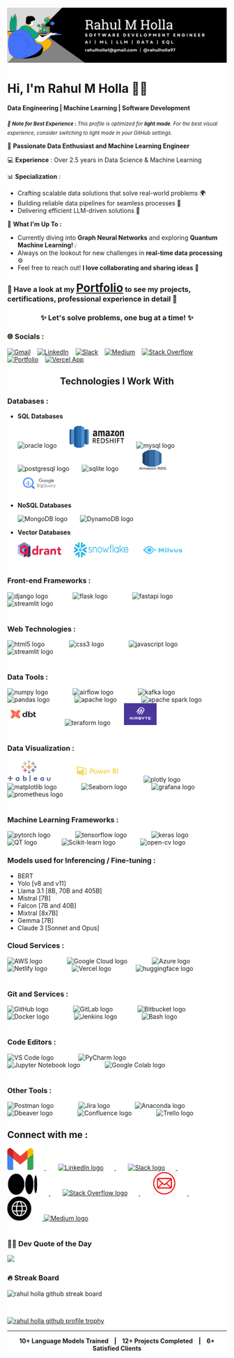 <div style="background-color: white;">

<p align="center">
  <img src="./logos/rahul-holla-banner.gif" alt="Cover Image"/>
</p>

<h1 align="left">Hi, I'm Rahul M Holla 👋🏻</h1> <p align="left"> <b>Data Engineering | Machine Learning | Software Development</b>

<sub>_🌱 <b> Note for Best Experience : </b> This profile is optimized for **light mode**. For the best visual experience, consider switching to light mode in your GitHub settings._</sub>

🌟 **Passionate Data Enthusiast and Machine Learning Engineer**

💻 **Experience** : Over 2.5 years in Data Science & Machine Learning

📊 **Specialization** :

- Crafting scalable data solutions that solve real-world problems 🌍  
- Building reliable data pipelines for seamless processes 🔧
- Delivering efficient LLM-driven solutions 🚀

🌟 <b>What I'm Up To :</b>

- Currently diving into <b>Graph Neural Networks</b> and exploring <b>Quantum Machine Learning!</b>💡
- Always on the lookout for new challenges in <b>real-time data processing</b> ⚙️
- Feel free to reach out! <b>I love collaborating and sharing ideas</b> 💬</p>

### 📜 Have a look at my <span style="font-weight: normal; font-size: 26px;">**[<u>Portfolio</u>](https://rahulholla.netlify.app/)**</span>  to see my projects, certifications, professional experience in detail 📜

<div align="center">
  <h3><b>✨ Let's solve problems, one bug at a time! ✨</b></h3>
</div>

### 🌐 Socials :

[![Gmail](https://img.shields.io/badge/Gmail-D14836?style=for-the-badge&logo=gmail&logoColor=white)](mailto:rahulholla1@gmail.com) &nbsp;&nbsp; [![LinkedIn](https://img.shields.io/badge/LinkedIn-%230077B5.svg?style=for-the-badge&logo=linkedin&logoColor=white)](https://linkedin.com/in/rahulholla) &nbsp;&nbsp; [![Slack](https://img.shields.io/badge/Slack-4A154B?style=for-the-badge&logo=slack&logoColor=white)](https://rahul-holla.slack.com/archives/C07NJB870N8) &nbsp;&nbsp; [![Medium](https://img.shields.io/badge/Medium-12100E?style=for-the-badge&logo=medium&logoColor=white)](https://medium.com/@rahulholla1) &nbsp;&nbsp; [![Stack Overflow](https://img.shields.io/badge/Overflow-FE7A16?style=for-the-badge&logo=stackoverflow&logoColor=white)](https://stackoverflow.com/users/27392223/rahul-holla) &nbsp;&nbsp; [![Portfolio](https://img.shields.io/badge/𝗥-Portfolio-black?style=for-the-badge&labelColor=black&color=gold)](https://rahulholla.netlify.app/) &nbsp;&nbsp; [![Vercel App](https://img.shields.io/badge/𝗩-Vercel-black?style=for-the-badge&labelColor=tan&color=maroon)](https://rahulholla.vercel.app/)

<h2 align="center">Technologies I Work With</h2>

### Databases :

- **SQL Databases**

  <div align="left">

    <img src="https://cdn.jsdelivr.net/gh/devicons/devicon@latest/icons/oracle/oracle-original.svg" height="50" width="100" alt="oracle logo" style="margin-right: 25px;"/>

    <img src="./logos/redshift.png" height="50" width="125" alt="redshift logo" style="margin-right: 25px;"/>

    <img src="https://cdn.jsdelivr.net/gh/devicons/devicon@latest/icons/mysql/mysql-original-wordmark.svg" height="50" width="100" alt="mysql logo" style="margin-right: 25px;"/>

    <img src="https://cdn.jsdelivr.net/gh/devicons/devicon@latest/icons/postgresql/postgresql-original-wordmark.svg" height="50" width="100" alt="postgresql logo" style="margin-right: 25px;"/>

    <img src="https://cdn.jsdelivr.net/gh/devicons/devicon@latest/icons/sqlite/sqlite-original-wordmark.svg" height="50" width="100" alt="sqlite logo" style="margin-right: 25px;"/>

    <img src="./logos/rds.png" height="50" width="100" alt="Amazon RDS logo" style="margin-right: 25px;"/>

    <img src="./logos/gcp_bq.png" height="50" width="100" alt="GCP Big Query logo" style="margin-right: 25px;"/>

  </div>

<div style="margin-bottom: 10px;"></div>

- **NoSQL Databases**

  <div align="left">

    <img src="https://cdn.jsdelivr.net/gh/devicons/devicon@latest/icons/mongodb/mongodb-original-wordmark.svg" height="50" width="50" alt="MongoDB logo" style="margin-right: 25px;"/>

    <img src="https://cdn.jsdelivr.net/gh/devicons/devicon@latest/icons/dynamodb/dynamodb-original.svg" height="50" width="100" alt="DynamoDB logo" style="margin-right: 25px;"/>

  </div>

<div style="margin-bottom: 10px;"></div>

- **Vector Databases**

  <div>

    <img src="./logos/qdrant.png" height="35" width="100" alt="qdrant logo" style="margin-right: 25px;"/>

    <img src="./logos/snowflake.png" height="35" width="125" alt="snowflake logo" style="margin-right: 25px;"/>

    <img src="./logos/milvus.png" height="35" width="100" alt="milvus logo" style="margin-right: 25px;"/>

  </div>

<div style="margin-bottom: 40px;"></div>

### Front-end Frameworks :

<div align="left">

  <img src="https://cdn.jsdelivr.net/gh/devicons/devicon/icons/django/django-plain.svg" height="50" width="50" alt="django logo" style="margin-right: 25px;"/>
&nbsp;&nbsp;&nbsp;&nbsp;&nbsp;&nbsp;
  <img src="https://cdn.jsdelivr.net/gh/devicons/devicon@latest/icons/flask/flask-original-wordmark.svg" height="50" width="50" alt="flask logo" style="margin-right: 25px;"/>
&nbsp;&nbsp;&nbsp;&nbsp;&nbsp;&nbsp;
  <img src="https://cdn.jsdelivr.net/gh/devicons/devicon/icons/fastapi/fastapi-original.svg" height="50" width="50" alt="fastapi logo" style="margin-right: 25px;"/>
&nbsp;&nbsp;&nbsp;&nbsp;&nbsp;&nbsp;
  <img src="https://cdn.jsdelivr.net/gh/devicons/devicon@latest/icons/streamlit/streamlit-original-wordmark.svg" height="50" width="50" alt="streamlit logo" style="margin-right: 25px;"/>

</div>

<div style="margin-bottom: 40px;"></div>

### Web Technologies :

<div align="left">

  <img src="https://cdn.jsdelivr.net/gh/devicons/devicon@latest/icons/html5/html5-original-wordmark.svg" height="50" width="50" alt="html5 logo" style="margin-right: 25px;"/>
&nbsp;&nbsp;&nbsp;&nbsp;&nbsp;&nbsp;
  <img src="https://cdn.jsdelivr.net/gh/devicons/devicon@latest/icons/css3/css3-original-wordmark.svg" height="50" width="50" alt="css3 logo" style="margin-right: 25px;"/>
&nbsp;&nbsp;&nbsp;&nbsp;&nbsp;&nbsp;
  <img src="https://cdn.jsdelivr.net/gh/devicons/devicon/icons/javascript/javascript-original.svg" height="50" width="50" alt="javascript logo" style="margin-right: 25px;"/>
&nbsp;&nbsp;&nbsp;&nbsp;&nbsp;&nbsp;
  <img src="https://cdn.jsdelivr.net/gh/devicons/devicon@latest/icons/bootstrap/bootstrap-original-wordmark.svg" height="50" width="50" alt="streamlit logo" style="margin-right: 25px;"/>

</div>

<div style="margin-bottom: 40px;"></div>

### Data Tools :

<div align="left">

  <img src="https://cdn.jsdelivr.net/gh/devicons/devicon@latest/icons/numpy/numpy-original.svg" height="50" width="50" alt="numpy logo" style="margin-right: 25px;"/>
&nbsp;&nbsp;&nbsp;&nbsp;&nbsp;&nbsp;
  <img src="https://cdn.jsdelivr.net/gh/devicons/devicon@latest/icons/apacheairflow/apacheairflow-original.svg" height="50" width="50" alt="airflow logo" style="margin-right: 25px;"/>
&nbsp;&nbsp;&nbsp;&nbsp;&nbsp;&nbsp;
  <img src="https://cdn.jsdelivr.net/gh/devicons/devicon@latest/icons/apachekafka/apachekafka-original-wordmark.svg" height="50" width="50" alt="kafka logo" style="margin-right: 25px;"/>
&nbsp;&nbsp;&nbsp;&nbsp;&nbsp;&nbsp;
  <img src="https://cdn.jsdelivr.net/gh/devicons/devicon@latest/icons/pandas/pandas-original-wordmark.svg" height="50" width="50" alt="pandas logo" style="margin-right: 25px;"/>
&nbsp;&nbsp;&nbsp;&nbsp;&nbsp;&nbsp;
  <img src="https://cdn.jsdelivr.net/gh/devicons/devicon@latest/icons/apache/apache-original-wordmark.svg" height="50" width="50" alt="apache logo" style="margin-right: 25px;"/>
&nbsp;&nbsp;&nbsp;&nbsp;&nbsp;&nbsp;
  <img src="https://cdn.jsdelivr.net/gh/devicons/devicon@latest/icons/apachespark/apachespark-original-wordmark.svg" height="50" width="50" alt="apache spark logo" style="margin-right: 25px;"/>
&nbsp;&nbsp;&nbsp;&nbsp;&nbsp;&nbsp;
  <img src="./logos/dbt.png" height="50" width="75" alt="DBT logo" style="margin-right: 25px;"/>
&nbsp;&nbsp;&nbsp;&nbsp;&nbsp;&nbsp;
  <img src="https://cdn.jsdelivr.net/gh/devicons/devicon@latest/icons/terraform/terraform-original-wordmark.svg" height="50" width="50" alt="teraform logo"/>
&nbsp;&nbsp;&nbsp;&nbsp;&nbsp;&nbsp;
  <img src="./logos/airbyte.png" height="50" width="75" alt="airbyte logo" style="margin-right: 25px;"/>

</div>

<div style="margin-bottom: 40px;"></div>

### Data Visualization :

<div align="left">

  <img src="./logos/Tableau-Emblem.png" height="50" width="100" alt="Tableau logo" style="margin-right: 25px;"/>
&nbsp;&nbsp;&nbsp;&nbsp;&nbsp;&nbsp;
  <img src="./logos/powerbi.png" height="50" width="100" alt="Powerbi logo" style="margin-right: 25px;"/>
&nbsp;&nbsp;&nbsp;&nbsp;&nbsp;&nbsp;
  <img src="https://cdn.jsdelivr.net/gh/devicons/devicon@latest/icons/plotly/plotly-original-wordmark.svg" height="50" width="50" alt="plotly logo" style="margin-right: 25px;"/>
&nbsp;&nbsp;&nbsp;&nbsp;&nbsp;&nbsp;
  <img src="https://cdn.jsdelivr.net/gh/devicons/devicon/icons/matplotlib/matplotlib-original.svg" height="50" width="50" alt="matplotlib logo" style="margin-right: 25px;"/>
&nbsp;&nbsp;&nbsp;&nbsp;&nbsp;&nbsp;
  <img src="https://seaborn.pydata.org/_images/logo-mark-lightbg.svg" height="50" width="50" alt="Seaborn logo" style="margin-right: 25px;"/>
&nbsp;&nbsp;&nbsp;&nbsp;&nbsp;&nbsp;
  <img src="https://cdn.jsdelivr.net/gh/devicons/devicon@latest/icons/grafana/grafana-original-wordmark.svg" height="50" width="50" alt="grafana logo" style="margin-right: 25px;"/>
&nbsp;&nbsp;&nbsp;&nbsp;&nbsp;&nbsp;
  <img src="https://cdn.jsdelivr.net/gh/devicons/devicon@latest/icons/prometheus/prometheus-plain-wordmark.svg" height="50" width="50" alt="prometheus logo" style="margin-right: 25px;"/>

</div>

<div style="margin-bottom: 40px;"></div>

### Machine Learning Frameworks :

<div align="left">

  <img src="https://cdn.jsdelivr.net/gh/devicons/devicon@latest/icons/pytorch/pytorch-original-wordmark.svg" height="100" width="100" alt="pytorch logo" style="margin-right: 25px;"/>
&nbsp;&nbsp;&nbsp;&nbsp;&nbsp;&nbsp;
  <img src="https://cdn.jsdelivr.net/gh/devicons/devicon@latest/icons/tensorflow/tensorflow-original-wordmark.svg" height="100" width="100" alt="tensorflow logo" style="margin-right: 25px;"/>
&nbsp;&nbsp;&nbsp;&nbsp;&nbsp;&nbsp;
  <img src="https://cdn.jsdelivr.net/gh/devicons/devicon@latest/icons/keras/keras-original-wordmark.svg" height="100" width="100" alt="keras logo" style="margin-right: 25px;"/>
&nbsp;&nbsp;&nbsp;&nbsp;&nbsp;&nbsp;
  <img src="https://cdn.jsdelivr.net/gh/devicons/devicon@latest/icons/qt/qt-original.svg" height="100" width="50" alt="QT logo" style="margin-right: 25px;"/>
&nbsp;&nbsp;&nbsp;&nbsp;&nbsp;&nbsp;
  <img src="https://cdn.jsdelivr.net/gh/devicons/devicon@latest/icons/scikitlearn/scikitlearn-original.svg" height="100" width="50" alt="Scikit-learn logo" style="margin-right: 25px;"/>
&nbsp;&nbsp;&nbsp;&nbsp;&nbsp;&nbsp;
  <img src="https://cdn.jsdelivr.net/gh/devicons/devicon@latest/icons/opencv/opencv-original-wordmark.svg" height="100" width="50" alt="open-cv logo" style="margin-right: 25px;"/>

</div>

### Models used for Inferencing / Fine-tuning :

- BERT
- Yolo        [v8 and v11]
- Llama 3.1   [8B, 70B and 405B]
- Mistral     [7B]
- Falcon      [7B and 40B]
- Mixtral     [8x7B]
- Gemma       [7B]
- Claude 3    [Sonnet and Opus]

### Cloud Services :

<div align="left">

  <img src="https://cdn.jsdelivr.net/gh/devicons/devicon@latest/icons/amazonwebservices/amazonwebservices-original-wordmark.svg" height="50" width="50" alt="AWS logo" style="margin-right: 25px;"/>
&nbsp;&nbsp;&nbsp;&nbsp;&nbsp;&nbsp;
  <img src="https://cdn.jsdelivr.net/gh/devicons/devicon/icons/googlecloud/googlecloud-original.svg" height="50" width="50" alt="Google Cloud logo" style="margin-right: 25px;"/>
&nbsp;&nbsp;&nbsp;&nbsp;&nbsp;&nbsp;
  <img src="https://cdn.jsdelivr.net/gh/devicons/devicon@latest/icons/azure/azure-original.svg" height="50" width="50" alt="Azure logo" style="margin-right: 25px;"/>
&nbsp;&nbsp;&nbsp;&nbsp;&nbsp;&nbsp;
  <img src="https://cdn.jsdelivr.net/gh/devicons/devicon@latest/icons/netlify/netlify-original.svg" height="50" width="50" alt="Netlify logo" style="margin-right: 25px;"/>
&nbsp;&nbsp;&nbsp;&nbsp;&nbsp;&nbsp;
  <img src="https://cdn.jsdelivr.net/gh/devicons/devicon@latest/icons/vercel/vercel-line.svg" height="50" width="50" alt="Vercel logo" style="margin-right: 25px;"/>
&nbsp;&nbsp;&nbsp;&nbsp;&nbsp;&nbsp;
  <img src="https://huggingface.co/front/assets/huggingface_logo-noborder.svg" height="50" width="50" alt="huggingface logo" style="margin-right: 25px;"/>

</div>

<div style="margin-bottom: 40px;"></div>

### Git and Services :

<div align="left">

  <img src="https://cdn.jsdelivr.net/gh/devicons/devicon@latest/icons/github/github-original-wordmark.svg" height="50" width="50" alt="GitHub logo" style="margin-right: 25px;"/>
&nbsp;&nbsp;&nbsp;&nbsp;&nbsp;&nbsp;
  <img src="https://cdn.jsdelivr.net/gh/devicons/devicon@latest/icons/gitlab/gitlab-original-wordmark.svg" height="50" width="50" alt="GitLab logo" style="margin-right: 25px;"/>
&nbsp;&nbsp;&nbsp;&nbsp;&nbsp;&nbsp;
  <img src="https://cdn.jsdelivr.net/gh/devicons/devicon@latest/icons/bitbucket/bitbucket-original-wordmark.svg" height="50" width="50" alt="Bitbucket logo" style="margin-right: 25px;"/>
&nbsp;&nbsp;&nbsp;&nbsp;&nbsp;&nbsp;
  <img src="https://cdn.jsdelivr.net/gh/devicons/devicon@latest/icons/docker/docker-original-wordmark.svg" height="50" width="50" alt="Docker logo" style="margin-right: 25px;"/>
&nbsp;&nbsp;&nbsp;&nbsp;&nbsp;&nbsp;
  <img src="https://cdn.jsdelivr.net/gh/devicons/devicon@latest/icons/jenkins/jenkins-original.svg" height="50" width="50" alt="Jenkins logo" style="margin-right: 25px;"/>
&nbsp;&nbsp;&nbsp;&nbsp;&nbsp;&nbsp;
  <img src="https://cdn.jsdelivr.net/gh/devicons/devicon@latest/icons/bash/bash-original.svg" height="50" width="50" alt="Bash logo" style="margin-right: 25px;"/>

</div>

<div style="margin-bottom: 40px;"></div>

### Code Editors :

<div align="left">

  <img src="https://cdn.jsdelivr.net/gh/devicons/devicon@latest/icons/vscode/vscode-original.svg" height="50" width="50" alt="VS Code logo" style="margin-right: 25px;"/>
&nbsp;&nbsp;&nbsp;&nbsp;&nbsp;&nbsp;
  <img src="https://cdn.jsdelivr.net/gh/devicons/devicon@latest/icons/pycharm/pycharm-original.svg" height="50" width="50" alt="PyCharm logo" style="margin-right: 25px;"/>
&nbsp;&nbsp;&nbsp;&nbsp;&nbsp;&nbsp;
  <img src="https://cdn.jsdelivr.net/gh/devicons/devicon@latest/icons/jupyter/jupyter-original-wordmark.svg" height="50" width="50" alt="Jupyter Notebook logo" style="margin-right: 25px;"/>
&nbsp;&nbsp;&nbsp;&nbsp;&nbsp;&nbsp;
  <img src="https://upload.wikimedia.org/wikipedia/commons/d/d0/Google_Colaboratory_SVG_Logo.svg" height="50" width="50" alt="Google Colab logo" style="margin-right: 25px;"/>

</div>

<div style="margin-bottom: 40px;"></div>

### Other Tools :

<div align="left">

  <img src="https://cdn.jsdelivr.net/gh/devicons/devicon@latest/icons/postman/postman-original.svg" height="50" width="50" alt="Postman logo" style="margin-right: 25px;"/>
&nbsp;&nbsp;&nbsp;&nbsp;&nbsp;&nbsp;
  <img src="https://cdn.jsdelivr.net/gh/devicons/devicon@latest/icons/jira/jira-original-wordmark.svg" height="50" width="50" alt="Jira logo" style="margin-right: 25px;"/>
&nbsp;&nbsp;&nbsp;&nbsp;&nbsp;&nbsp;
  <img src="https://cdn.jsdelivr.net/gh/devicons/devicon@latest/icons/anaconda/anaconda-original.svg" height="50" width="50" alt="Anaconda logo" style="margin-right: 25px;"/>
&nbsp;&nbsp;&nbsp;&nbsp;&nbsp;&nbsp;
  <img src="https://cdn.jsdelivr.net/gh/devicons/devicon@latest/icons/dbeaver/dbeaver-original.svg" height="50" width="50" alt="Dbeaver logo" style="margin-right: 25px;"/>
&nbsp;&nbsp;&nbsp;&nbsp;&nbsp;&nbsp;
  <img src="https://cdn.jsdelivr.net/gh/devicons/devicon@latest/icons/confluence/confluence-original-wordmark.svg" height="50" width="50" alt="Confluence logo" style="margin-right: 25px;"/>
&nbsp;&nbsp;&nbsp;&nbsp;&nbsp;&nbsp;
  <img src="https://cdn.jsdelivr.net/gh/devicons/devicon@latest/icons/trello/trello-plain.svg" height="50" width="50" alt="Trello logo" style="margin-right: 25px;"/>

</div>

## Connect with me :

<a href="https://mail.google.com/mail/?view=cm&fs=1&to=rahulholla1@gmail.com" target="_blank">
   <img src="./logos/Gmail.png" height="50" width="60" alt="Gmail logo" style="margin-right: 25px;"/>
</a>
&nbsp;&nbsp;&nbsp;&nbsp;&nbsp;&nbsp;
<a href="https://www.linkedin.com/in/rahulholla" target="_blank">
    <img src="https://cdn.jsdelivr.net/gh/devicons/devicon@latest/icons/linkedin/linkedin-original.svg" alt="LinkedIn logo" height="50" width="50" style="margin-right: 25px;" >
</a>
&nbsp;&nbsp;&nbsp;&nbsp;&nbsp;&nbsp;
<a href="https://rahul-holla.slack.com/archives/C07NJB870N8" target="_blank">
   <img src="https://cdn.jsdelivr.net/gh/devicons/devicon@latest/icons/slack/slack-original.svg" alt="Slack logo" height="50" width="50" style="margin-right: 25px;" >
</a>
&nbsp;&nbsp;&nbsp;&nbsp;&nbsp;&nbsp;
<a href="https://medium.com/@rahulholla1" target="_blank">
   <img src="./logos/Medium-Symbol.png" height="50" width="70" alt="Medium logo" style="margin-right: 25px;"/>
</a>
&nbsp;&nbsp;&nbsp;&nbsp;&nbsp;&nbsp;
<a href="https://stackoverflow.com/users/27392223/rahul-holla" target="_blank">
   <img src="https://cdn.jsdelivr.net/gh/devicons/devicon@latest/icons/stackoverflow/stackoverflow-original.svg" alt="Stack Overflow logo" height="50" width="50" style="margin-right: 25px;" >
</a>
&nbsp;&nbsp;&nbsp;&nbsp;&nbsp;&nbsp;
<a href="mailto:rahulholla1@gmail.com" target="_blank">
   <img src="./logos/mail.jpg" height="55" width="55" alt="Email logo" style="margin-right: 25px;"/>
</a>
&nbsp;&nbsp;&nbsp;&nbsp;&nbsp;&nbsp;
<a href="https://rahulholla.netlify.app/" target="_blank">
   <img src="./logos/website.png" height="55" width="55" alt="Email logo" style="margin-right: 25px;"/>
</a>
<a href="https://medium.com/@rahulholla" target="_blank">
   <img src="https://cdn.jsdelivr.net/gh/devicons/devicon@latest/icons/medium/medium-original.svg" alt="Medium logo" height="50" width="50" style="margin-right: 25px;">
</a>

<br>
<br>

### ✍🏻 Dev Quote of the Day

![](https://quotes-github-readme.vercel.app/api?type=horizontal&theme=radical)

### 🔥 Streak Board

<p align="left"><img align="center" height="180em" src="https://github-readme-streak-stats.herokuapp.com/?user=rahulholla97&theme=javascript-dark" alt="rahul holla github streak board" /></p>

<br>

<p align="left">
  <a href="https://github.com/ryo-ma/github-profile-trophy"><img src="https://github-profile-trophy.vercel.app/?username=rahulholla97" alt="rahul holla github profile trophy"/></a>
</p>

<!--https://devicon.dev/-->

<!-- <div align="left">

  <img alt="Rahul's GitHub stats" src="https://github-readme-stats.vercel.app/api?username=rahulholla97&show_icons=true&theme=transparent"/>

  <img alt="Top langs" src="https://github-readme-stats.vercel.app/api/top-langs/?username=rahulholla97&layout=compact&&langs_count=8"/>

</div> -->

<!-- [![](https://visitcount.itsvg.in/api?id=rahulholla97&icon=0&color=0)](https://visitcount.itsvg.in) -->

---

<p align="center"><b>10+ Language Models Trained &nbsp;&nbsp; | &nbsp;&nbsp; 12+ Projects Completed &nbsp;&nbsp; | &nbsp;&nbsp; 6+ Satisfied Clients</b></p>
</div>
